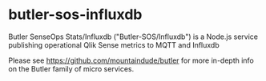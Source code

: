 # butler-sos-influxdb
Butler SenseOps Stats/Influxdb ("Butler-SOS/Influxdb") is a Node.js service publishing operational Qlik Sense metrics to MQTT and Influxdb
  
  
Please see https://github.com/mountaindude/butler for more in-depth info on the Butler family of micro services.
